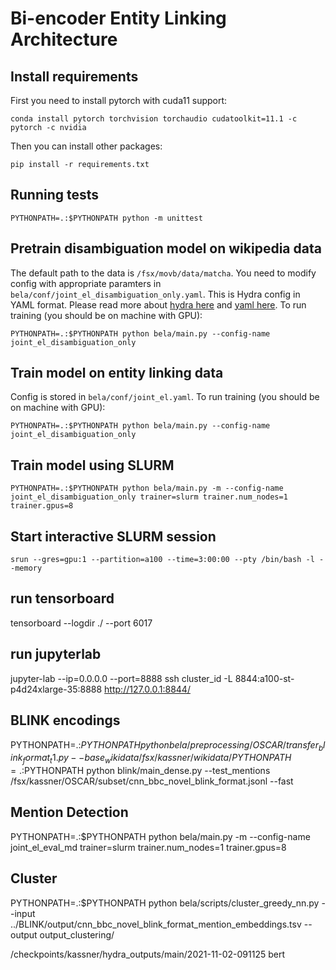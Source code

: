 # Bi-encoder Entity Linking Architecture

## Install requirements

First you need to install pytorch with cuda11 support:

```
conda install pytorch torchvision torchaudio cudatoolkit=11.1 -c pytorch -c nvidia
```

Then you can install other packages:
```
pip install -r requirements.txt
```

## Running tests

```
PYTHONPATH=.:$PYTHONPATH python -m unittest
```

## Pretrain disambiguation model on wikipedia data

The default path to the data is `/fsx/movb/data/matcha`. You need to modify config with appropriate paramters in `bela/conf/joint_el_disambiguation_only.yaml`. This is Hydra config in YAML format. Please read more about [hydra here](https://hydra.cc/) and [yaml here](https://docs.ansible.com/ansible/latest/reference_appendices/YAMLSyntax.html). To run training (you should be on machine with GPU):

```
PYTHONPATH=.:$PYTHONPATH python bela/main.py --config-name joint_el_disambiguation_only
```

## Train model on entity linking data

Config is stored in `bela/conf/joint_el.yaml`. To run training (you should be on machine with GPU):

```
PYTHONPATH=.:$PYTHONPATH python bela/main.py --config-name joint_el_disambiguation_only
```

## Train model using SLURM

```
PYTHONPATH=.:$PYTHONPATH python bela/main.py -m --config-name joint_el_disambiguation_only trainer=slurm trainer.num_nodes=1 trainer.gpus=8
```

## Start interactive SLURM session
```
srun --gres=gpu:1 --partition=a100 --time=3:00:00 --pty /bin/bash -l --memory
```
## run tensorboard
tensorboard --logdir ./ --port 6017  

## run jupyterlab
jupyter-lab --ip=0.0.0.0 --port=8888
ssh cluster_id -L 8844:a100-st-p4d24xlarge-35:8888
http://127.0.0.1:8844/

## BLINK encodings
PYTHONPATH=.:$PYTHONPATH python bela/preprocessing/OSCAR/transfer_blink_format_t1.py --base_wikidata /fsx/kassner/wikidata/
PYTHONPATH=.:$PYTHONPATH python blink/main_dense.py --test_mentions /fsx/kassner/OSCAR/subset/cnn_bbc_novel_blink_format.jsonl  --fast 

## Mention Detection

PYTHONPATH=.:$PYTHONPATH python bela/main.py -m --config-name joint_el_eval_md trainer=slurm trainer.num_nodes=1 trainer.gpus=8

## Cluster

PYTHONPATH=.:$PYTHONPATH python bela/scripts/cluster_greedy_nn.py --input ../BLINK/output/cnn_bbc_novel_blink_format_mention_embeddings.tsv --output output_clustering/



/checkpoints/kassner/hydra_outputs/main/2021-11-02-091125
bert